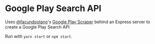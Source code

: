 # Google Play Search API

Uses [@facundoolano](https://github.com/facundoolano)'s [Google Play Scraper](https://github.com/facundoolano/google-play-scraper)
behind an Express server to create a Google Play Search API

Run with `yarn start` or `npm start`.

